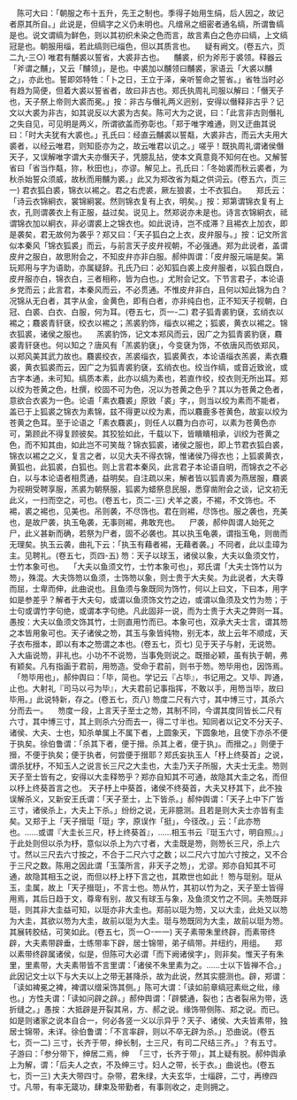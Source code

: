 <!-- { "loadSidebar": true } -->
　陈可大曰：「朝服之布十五升，先王之制也。季得子始用生绢，后人因之，故记者原其所自。」此说是，但缟字之义仍未明也。凡缯帛之细密者通名缟，所谓鲁缟是也。说文谓缟为鲜色，则以其初织未染之色而言，故言素白之色亦曰缟，上文缟冠是也。朝服用缁，若此缟则已缁色，但以其质言也。
　疑有阙文。(卷五六，页二九-三○)
唯君有黼裘以誓省，大裘非古也。
　黼裘，织为斧形于裘领。释器云「斧谓之黼」，又云「黼领」，是也。中裘加以黼领曰黼裘，家语云「大裘以黼之」，亦此也。誓即郊特牲：「卜之日，王立于泽，亲听誓命之誓省。」省牲当时必有趋为简便，但着大裘以誓省者，故曰非古也。郑氏执周礼司服以解曰：「僭天子也，天子祭上帝则大裘而冕。」按：非古与僭礼两义迥别，安得以僭释非古乎？记文以大裘为非古，如其说反以大裘为古矣。陈可大为之说，曰：「此言非古则僭礼之失自见，可见明是两义，所谓欲盖而弥彰也。「郑于唯字难通，则又迂曲其说曰：「时大夫犹有大裘也。」孔氏曰：经直云黼裘以誓甐，大裘非古，而云大夫用大裘者，以经云唯君，则知臣亦为之，故云唯君以讥之。」嗟乎！既执周礼谓诸侯僭天子，又误解唯字谓大夫亦僭天子，凭臆乱拈，使本文真意竟不知何在也。又解誓省曰「省当作甐，狝，秋田也」，亦谬。解见上。孔氏曰：「冬始裘而秋云裘者，为秋杀始誓众须威，故秋而用黼为裘。」此又为郑改省为甐之供词云。(卷五六，页三一)
君衣狐白裘，锦衣以裼之。君之右虎裘，厥左狼裘，士不衣狐白。
　郑氏云：「诗云衣锦絅衣，裳锦絅裳。然则锦衣复有上衣，明矣。」按：郑第谓锦衣复有上衣，孔则谓袭衣上有正服，益过矣。说见上。然郑说亦未是也。诗言衣锦絅衣，祗谓锦衣加以絅衣，非必谓裘上之锦衣也。如此说诗，岂不成滞？且裼衣上加衣，即是袭矣，君无故何为袭乎？郑又曰：「天子狐白之上衣，皮弁服与。」按：记文所言似本秦风「锦衣狐裘」而云，与前言天子皮弁视朝，不必强通。郑为此说者，盖谓皮弁之服白，故思附会之，不知皮弁亦非白服。郝仲舆谓：「皮弁服元端是矣。第玩郑用与字为语助，亦属疑辞。孔氏乃曰：必知狐白裘上皮弁服者，以狐白既白，皮弁服亦白，锦衣白，三者相称，皆为白也。」尤附会记文。下节言君子，本论语乡党而云；此言君，本秦风而云，不必贯通。不惟皮弁非白，且何以知此锦为白？况锦从无白者，其字从金，金黄色，即有白者，亦非纯白也，正不知天子视朝，白冠、白裘、白衣、白服，何为耳。(卷五七，页一-二)
君子狐青裘豹褎，玄绡衣以裼之；麛裘青豻褎，绞衣以裼之；羔裘豹饰，缁衣以裼之；狐裘，黄衣以裼之。锦衣狐裘，诸侯之服也。
　羔裘豹饰，记文本郑风而云，因广之为狐青裘豹褎，麛裘青豻褎也。何以知之？唐风有「羔裘豹褎」，今变褎为饰，不依唐风而依郑风，以郑风美其武力故也。麛裘绞衣，羔裘缁衣，狐裘黄衣，本论语缁衣羔裘，素衣麛裘，黄衣狐裘而云，因广之为狐青裘豹褎，玄绡衣也。绞当作缟，或音近致讹，或古字本通，未可知。缟质本素，此亦以缟为素也，若直作绞，绞衣则无所出耳。郑以绞为苍黄之色，杜撰，绞固不可为色，况以为苍黄之色乎？其以为苍黄之色者，意欲合衣裘为一色。论语「素衣麛裘」原敓「裘」字，，则当以绞为素而不能者，盖已于上狐裘之锦衣为素锦，兹不得更以绞为素，而以麛鹿多苍黄色，故妄以绞为苍黄之色耳。至于论语之「素衣麛裘」，则任人以麛为白亦可，以素为苍黄色亦可，第顾此不得复顾彼矣。其狡狯如此，千载以下，皆瞶瞶相承，训绞为苍黄之色，而不知其由，如此岂不可笑哉？锦衣狐裘，诸侯之服也，即上节君衣狐白裘，锦衣以裼之之义，复言之者，以见大夫不得衣锦，惟诸侯乃得衣也；上狐裘黄衣，黄狐也，此狐裘，白狐也。则上言君本秦风，此言君子本论语自明，而锦衣之不必白，以与本论语者相贯通，益明矣。自注疏以来，解者皆以狐青裘为燕居服，麛裘为视朔受聘享服，羔裘为朝祭服，狐裘为蜡祭息民服，悉穿凿附会之谈，记文初无此义，一扫而空之，可也。(卷五七，页二-三)
犬羊之裘，不裼，不文饰也。不裼，裘之裼也，见美也。吊则袭，不尽饰也。君在则裼，尽饰也。服之袭也，充美也，是故尸袭，执玉龟袭，无事则裼，弗敢充也。
　尸袭，郝仲舆谓人始死之尸，此义甚新而确，若祭为尸者，固不必袭也。其以执玉龟袭，谓指玉龟，则凿而无理矣。执玉云袭，曲礼下云：「执玉有藉者裼，无藉者袭。」不同者，此以圭璋为主。见聘礼。(卷五七，页四-五)
笏：天子以球玉，诸侯以象，大夫以鱼须文竹，士竹本象可也。
　「大夫以鱼须文竹，士竹本象可也」，郑氏谓「大夫士饰竹以为笏」，殊混。大夫饰笏以鱼须，士饰笏以象，则士贵于大夫矣。为此说者，大夫尊而屈，士卑而伸，此曲说也。且鱼须与象既同为饰竹，何以上曰文，下曰本，用字如是参差乎？解者于大夫句，或谓以鱼须饰文竹之边，或谓以鱼须及文竹为笏；于士句或谓竹字句绝，或谓本字句绝。凡此固非一说，而为士贵于大夫之弊则一耳。愚按：大夫以鱼须文饰其竹，士则直用竹而已。本象可也，双承大夫士言，谓其笏之本皆用象可也。天子诸侯之笏，其玉与象皆纯物，别无本，故上云年不顺成，天子衣布搢本，即以有本之笏谓之本也。(卷五七，页七)
见于天子与射，无说笏。入大庙说笏，非礼也。小功不不说笏，当事免则说之。既搢必颖，虽有执于朝，弗有颖矣。凡有指画于君前，用笏造。受命于君前，则书于笏。笏毕用也，因饰焉。
　「笏毕用也」，郝仲舆曰：「毕，简也。学记云『占毕』，书记用之。又毕、跸通，止也。大射礼『司马以弓为毕』，大夫君前记事指挥，不敢以手，用笏当毕，故曰毕用。」此说特新，存之。(卷五七，页八)
笏度二尺有六寸，其中博三寸，其杀六分而去一。
　笏度一段，上言天子至士之笏，其制不同，今谓其度同皆长二尺有六寸，其中博三寸，其上则杀六分而去一，得二寸半也。知同者以记文不分天子、诸侯、大夫、士也，知杀单属上不属下者，上圆象天，下圆象地，且使下亦杀不便于执矣。徐伯鲁谓：「杀其下者，便于搢。杀其上者，便于执」。而搢之。」则便于搢，不便于执矣；便于执者，何尝便于搢耶？郑氏妄执玉人「杼上终葵首」之说，谓杀犹杼，不知玉人之说言长三尺之大圭也，大圭乃天子所服，大夫士无圭。笏则天子至士皆有之，安得以大圭释笏乎？郑亦自知其不可通，故隐其大圭之名，而但以杼上终葵首言之也。
   天子杼上中葵首，诸侯不终葵首，大夫又杼其下，此不独误解杀义，又新安王氏谓：「天子至士，上下皆杀。」郝仲舆谓：「天子上中下广皆三寸，诸侯杀上，大夫上下杀。」纷纷之说，无非臆测。且若是则大夫士亦皆有圭矣。又郑于上「天子搢珽「珽」字，原误作「挺」，今径改。」云：「此亦笏也。......或谓『大圭长三尺，杼上终葵首』，......相玉书云『珽玉六寸，明自照』。」于此处则但以杀为杼，意似以杀上为六寸者，大圭既是笏，则笏长三尺，杀上六寸。然以三尺去六寸按之，不合于二尺六寸之数；以二尺六寸加六寸按之，又不合于三尺之数。陈用之因此谓「玉藻所言，非天子之笏」，尤谬。郑亦自知其不可通，故隐其相玉之说，而但以杼上杼下言之也，其欺世也如此！
   笏与珽别。珽从玉，圭属，故上「天子搢珽」，不言士也。笏从竹，其初以竹为之，天子至士皆得用焉，其后日趋于文，尊卑有别，故又有球玉与象，及鱼须文竹之不同。夫笏既非珽，则其非大圭益可知，以珽亦非大圭也。郑前以珽为笏，又以大圭，此处又以笏为大圭，其欲以笏为大圭，故前以珽为大圭。珽与笏既同为大圭，故前以珽为笏。其展转胶结，可笑如此。(卷五七，页一○-一一)
天子素带朱里终辟，而素带终辟，大夫素带辟垂，士练带率下辟，居士锦带，弟子缟带。并纽约，用组。
　郑以素带终辟属诸侯，似是，但陈可大必谓「而下阙诸侯字」，则非矣。惟天子有朱里，里素带，大夫素带皆不言里谓：「诸侯不朱里素为之。......士以下皆禅不合。」此因记文士以下与大夫以上之带无甚降杀，故为此说，然其实臆测也。辟，郑谓：「读如裨冕之裨，裨谓以缯采饰其侧。」陈可大谓：「读如前章缟冠素纰之纰，缘也。」方性夫谓：「读如问辟之辟。」郝仲舆谓：「辟襞通，裂也；古者裂帛为带，迭折缝之。」愚按：大抵辟是开裂其帛，方、郝之说。缘饰带侧陈、郑之说。而已。如是则诸家之说本自合一，何必各竖一义以示异乎？天子、诸侯、大夫皆素带，独居士锦带，未详。徐伯鲁谓：「不言率辟，则以不卒无辟为杀。」恐曲说。(卷五七，页一二)
三寸，长齐于带，绅长制，士三尺，有司二尺结三齐。」？有五寸。子游曰：「参分带下，绅居二焉，绅
　「三寸，长齐于带」，其上疑有脱。郝仲舆承上为解，谓：「后夫人之衣，不及绅三寸。妇人之带，长于衣。」曲说也。(卷五七，页一三)
大夫大带四寸。杂带，君朱绿，大夫玄华，士缁辟，二寸，再缭四寸。凡带，有率无箴功，肆束及带勤者，有事则收之，走则拥之。
